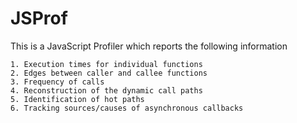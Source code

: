 JSProf
======

This is a JavaScript Profiler which reports the following information

	1. Execution times for individual functions
	2. Edges between caller and callee functions
	3. Frequency of calls
	4. Reconstruction of the dynamic call paths
	5. Identification of hot paths
	6. Tracking sources/causes of asynchronous callbacks
